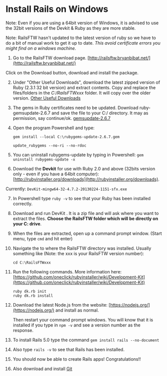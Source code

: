 # Install Rails on Windows

Note: Even if you are using a 64bit version of Windows, it is advised to use the 32bit versions of the Devkit & Ruby as they are more stable.

Note: RailsFTW hasn't updated to the latest version of ruby so we have to do a bit of manual work to get it up to date. *This avoid certificate errors you might find on a windows machine.*

01. Go to the RailsFTW download page. [http://railsftw.bryanbibat.net/](http://railsftw.bryanbibat.net/)

  Click on the Download button, download and install the package.

02. Under "Other Useful Downloads", download the latest zipped version of Ruby (2.3.1 32 bit version) and extract contents. Copy and replace the files/folders in the *C:/RailsFTWxxx* folder. It will copy over the older version.
[Other Useful Downloads](http://rubyinstaller.org/downloads)

03. The gems in Ruby certificates need to be updated. Download ruby-gemsupdate-2.6.7 and save the file to your C:/ directory. It may as permission, say continue/ok.
[gemsupdate-2.6.7](https://rubygems.org/downloads/rubygems-update-2.6.7.gem)

04. Open the program Powershell and type:
    ```
    gem install --local C:\rubygems-update-2.6.7.gem
    ```
    ```
    update_rubygems --no-ri --no-rdoc
    ```

05. You can uninstall rubygems-update by typing in Powershell:
`gem uninstall rubygems-update -x`

06. Download the **Devkit** for use with Ruby 2.0 and above (32bits version only - even if you have a 64bit computer): [http://rubyinstaller.org/downloads](http://rubyinstaller.org/downloads).

  Currently: `DevKit-mingw64-32-4.7.2-20130224-1151-sfx.exe`

07. In Powershell type `ruby -v` to see that your Ruby has been installed correctly.

08. Download and run DevKit . It is a zip file and will ask where you want to extract the files. **Choose the RailsFTW folder which will be directly on your C: drive**.

09. When the files are extracted, open up a command prompt window. (Start menu, type `cmd` and hit enter)

10. Navigate the to where the RailsFTW directory was installed. Usually something like (Note: the xxx is your RailsFTW version number):
    ```
    cd C:\RailsFTWxxx
    ```


11. Run the following commands. More information here: [https://github.com/oneclick/rubyinstaller/wiki/Development-Kit](https://github.com/oneclick/rubyinstaller/wiki/Development-Kit)
    ```
    ruby dk.rb init
    ruby dk.rb install
    ```

12. Download the latest Node.js from the website: [https://nodejs.org/](https://nodejs.org/) and install as normal.

    Then restart your command prompt windows. You will know that it is installed if you type in `npm -v` and see a version number as the response.

13. To install Rails 5.0 type the command `gem install rails --no-document`

14. Also type `rails -v` to see that Rails has been installed.


15. You should now be able to create Rails apps! Congratulations!!

16. Also download and install [Git](https://git-scm.com/)
